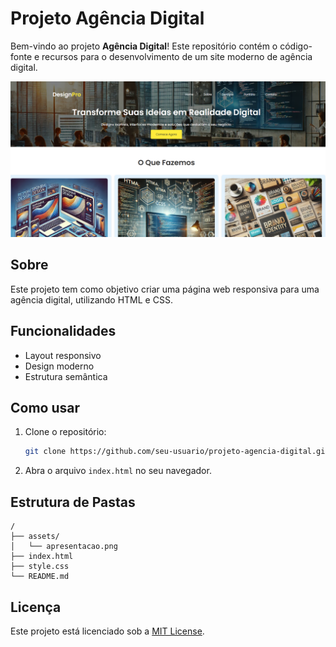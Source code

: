 # Projeto Agência Digital

Bem-vindo ao projeto **Agência Digital**! Este repositório contém o código-fonte e recursos para o desenvolvimento de um site moderno de agência digital.

![Apresentação do Projeto](./img/img.png)

## Sobre

Este projeto tem como objetivo criar uma página web responsiva para uma agência digital, utilizando HTML e CSS.

## Funcionalidades

- Layout responsivo
- Design moderno
- Estrutura semântica

## Como usar

1. Clone o repositório:
    ```bash
    git clone https://github.com/seu-usuario/projeto-agencia-digital.git
    ```
2. Abra o arquivo `index.html` no seu navegador.

## Estrutura de Pastas

```
/
├── assets/
│   └── apresentacao.png
├── index.html
├── style.css
└── README.md
```

## Licença

Este projeto está licenciado sob a [MIT License](LICENSE).